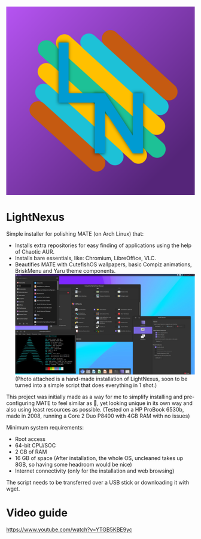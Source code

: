 ![Logo](https://github.com/thelegendaryboy64/LightNexus/blob/main/images/lightnexus.png?raw=true)
# LightNexus
Simple installer for polishing MATE (on Arch Linux) that:
 - Installs extra repositories for easy finding of applications using the help of Chaotic AUR.
 - Installs bare essentials, like: Chromium, LibreOffice, VLC.
 - Beautifies MATE with CutefishOS wallpapers, basic Compiz animations, BriskMenu and Yaru theme components.
![Screenshot of a hand-made installation of LightNexus](https://github.com/thelegendaryboy64/LightNexus/blob/main/images/vmware_VaJFUWM7Lb.png?raw=true)
(Photo attached is a hand-made installation of LightNexus, soon to be turned into a simple script that does everything in 1 shot.)

This project was initially made as a way for me to simplify installing and pre-configuring MATE to feel similar as 🍎, yet looking unique in its own way and also using least resources as possible. (Tested on a HP ProBook 6530b, made in 2008, running a Core 2 Duo P8400 with 4GB RAM with no issues)

Minimum system requirements:
 - Root access
 - 64-bit CPU/SOC
 - 2 GB of RAM
 - 16 GB of space (After installation, the whole OS, uncleaned takes up 8GB, so having some headroom would be nice)
 - Internet connectivity (only for the installation and web browsing)

The script needs to be transferred over a USB stick or downloading it with wget.

# Video guide
https://www.youtube.com/watch?v=YTGB5KBE9yc
